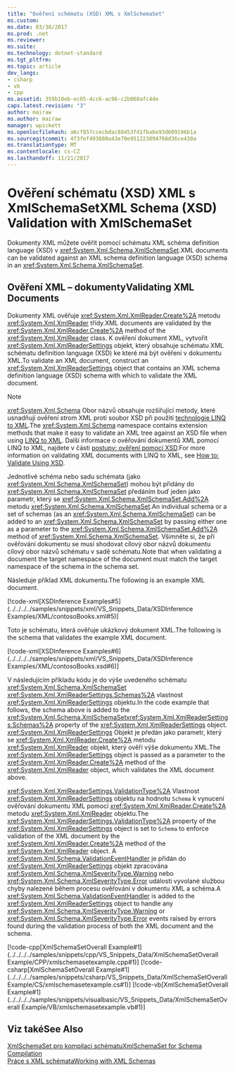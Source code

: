 ```yaml
---
title: "Ověření schématu (XSD) XML s XmlSchemaSet"
ms.custom: 
ms.date: 03/30/2017
ms.prod: .net
ms.reviewer: 
ms.suite: 
ms.technology: dotnet-standard
ms.tgt_pltfrm: 
ms.topic: article
dev_langs:
- csharp
- vb
- cpp
ms.assetid: 359b10eb-ec05-4cc6-ac96-c2b060afc4de
caps.latest.revision: "3"
author: mairaw
ms.author: mairaw
manager: wpickett
ms.openlocfilehash: a6cf857ccecbdac88453fd1fba6e93d609196b1a
ms.sourcegitcommit: 4f3fef493080a43e70e951223894768d36ce430a
ms.translationtype: MT
ms.contentlocale: cs-CZ
ms.lasthandoff: 11/21/2017
---
```

# <a name="xml-schema-xsd-validation-with-xmlschemaset"></a><span data-ttu-id="a6db0-102">Ověření schématu (XSD) XML s XmlSchemaSet</span><span class="sxs-lookup"><span data-stu-id="a6db0-102">XML Schema (XSD) Validation with XmlSchemaSet</span></span>
<span data-ttu-id="a6db0-103">Dokumenty XML můžete ověřit pomocí schématu XML schéma definition language (XSD) v <xref:System.Xml.Schema.XmlSchemaSet>.</span><span class="sxs-lookup"><span data-stu-id="a6db0-103">XML documents can be validated against an XML schema definition language (XSD) schema in an <xref:System.Xml.Schema.XmlSchemaSet>.</span></span>  
  
## <a name="validating-xml-documents"></a><span data-ttu-id="a6db0-104">Ověření XML – dokumenty</span><span class="sxs-lookup"><span data-stu-id="a6db0-104">Validating XML Documents</span></span>  
 <span data-ttu-id="a6db0-105">Dokumenty XML ověřuje <xref:System.Xml.XmlReader.Create%2A> metodu <xref:System.Xml.XmlReader> třídy.</span><span class="sxs-lookup"><span data-stu-id="a6db0-105">XML documents are validated by the <xref:System.Xml.XmlReader.Create%2A> method of the <xref:System.Xml.XmlReader> class.</span></span> <span data-ttu-id="a6db0-106">K ověření dokument XML, vytvořit <xref:System.Xml.XmlReaderSettings> objekt, který obsahuje schématu XML schématu definition language (XSD) ke které má být ověření v dokumentu XML.</span><span class="sxs-lookup"><span data-stu-id="a6db0-106">To validate an XML document, construct an <xref:System.Xml.XmlReaderSettings> object that contains an XML schema definition language (XSD) schema with which to validate the XML document.</span></span>  
  
> [!NOTE]
>  <span data-ttu-id="a6db0-107"><xref:System.Xml.Schema> Obor názvů obsahuje rozšiřující metody, které usnadňují ověření strom XML proti soubor XSD při použití [technologie LINQ to XML](http://msdn.microsoft.com/library/f0fe21e9-ee43-4a55-b91a-0800e5782c13).</span><span class="sxs-lookup"><span data-stu-id="a6db0-107">The <xref:System.Xml.Schema> namespace contains extension methods that make it easy to validate an XML tree against an XSD file when using [LINQ to XML](http://msdn.microsoft.com/library/f0fe21e9-ee43-4a55-b91a-0800e5782c13).</span></span> <span data-ttu-id="a6db0-108">Další informace o ověřování dokumentů XML pomocí LINQ to XML, najdete v části [postupy: ověření pomocí XSD](http://msdn.microsoft.com/library/481a97fa-6e96-46f2-8c9a-415555fac33b).</span><span class="sxs-lookup"><span data-stu-id="a6db0-108">For more information on validating XML documents with LINQ to XML, see [How to: Validate Using XSD](http://msdn.microsoft.com/library/481a97fa-6e96-46f2-8c9a-415555fac33b).</span></span>  
  
 <span data-ttu-id="a6db0-109">Jednotlivé schéma nebo sadu schémata (jako <xref:System.Xml.Schema.XmlSchemaSet>) mohou být přidány do <xref:System.Xml.Schema.XmlSchemaSet> předáním buď jeden jako parametr, který se <xref:System.Xml.Schema.XmlSchemaSet.Add%2A> metodu <xref:System.Xml.Schema.XmlSchemaSet>.</span><span class="sxs-lookup"><span data-stu-id="a6db0-109">An individual schema or a set of schemas (as an <xref:System.Xml.Schema.XmlSchemaSet>) can be added to an <xref:System.Xml.Schema.XmlSchemaSet> by passing either one as a parameter to the <xref:System.Xml.Schema.XmlSchemaSet.Add%2A> method of <xref:System.Xml.Schema.XmlSchemaSet>.</span></span> <span data-ttu-id="a6db0-110">Všimněte si, že při ověřování dokumentu se musí shodovat cílový obor názvů dokumentu cílový obor názvů schématu v sadě schématu.</span><span class="sxs-lookup"><span data-stu-id="a6db0-110">Note that when validating a document the target namespace of the document must match the target namespace of the schema in the schema set.</span></span>  
  
 <span data-ttu-id="a6db0-111">Následuje příklad XML dokumentu.</span><span class="sxs-lookup"><span data-stu-id="a6db0-111">The following is an example XML document.</span></span>  
  
 [!code-xml[XSDInference Examples#5](../../../../samples/snippets/xml/VS_Snippets_Data/XSDInference Examples/XML/contosoBooks.xml#5)]  
  
 <span data-ttu-id="a6db0-112">Toto je schématu, která ověřuje ukázkový dokument XML.</span><span class="sxs-lookup"><span data-stu-id="a6db0-112">The following is the schema that validates the example XML document.</span></span>  
  
 [!code-xml[XSDInference Examples#6](../../../../samples/snippets/xml/VS_Snippets_Data/XSDInference Examples/XML/contosoBooks.xsd#6)]  
  
 <span data-ttu-id="a6db0-113">V následujícím příkladu kódu je do výše uvedeného schématu <xref:System.Xml.Schema.XmlSchemaSet> <xref:System.Xml.XmlReaderSettings.Schemas%2A> vlastnost <xref:System.Xml.XmlReaderSettings> objektu.</span><span class="sxs-lookup"><span data-stu-id="a6db0-113">In the code example that follows, the schema above is added to the <xref:System.Xml.Schema.XmlSchemaSet><xref:System.Xml.XmlReaderSettings.Schemas%2A> property of the <xref:System.Xml.XmlReaderSettings> object.</span></span> <span data-ttu-id="a6db0-114"><xref:System.Xml.XmlReaderSettings> Objekt je předán jako parametr, který se <xref:System.Xml.XmlReader.Create%2A> metodu <xref:System.Xml.XmlReader> objekt, který ověří výše dokumentu XML.</span><span class="sxs-lookup"><span data-stu-id="a6db0-114">The <xref:System.Xml.XmlReaderSettings> object is passed as a parameter to the <xref:System.Xml.XmlReader.Create%2A> method of the <xref:System.Xml.XmlReader> object, which validates the XML document above.</span></span>  
  
 <span data-ttu-id="a6db0-115"><xref:System.Xml.XmlReaderSettings.ValidationType%2A> Vlastnost <xref:System.Xml.XmlReaderSettings> objektu na hodnotu `Schema` k vynucení ověřování dokumentu XML pomocí <xref:System.Xml.XmlReader.Create%2A> metodu <xref:System.Xml.XmlReader> objektu.</span><span class="sxs-lookup"><span data-stu-id="a6db0-115">The <xref:System.Xml.XmlReaderSettings.ValidationType%2A> property of the <xref:System.Xml.XmlReaderSettings> object is set to `Schema` to enforce validation of the XML document by the <xref:System.Xml.XmlReader.Create%2A> method of the <xref:System.Xml.XmlReader> object.</span></span> <span data-ttu-id="a6db0-116">A <xref:System.Xml.Schema.ValidationEventHandler> je přidán do <xref:System.Xml.XmlReaderSettings> objekt zpracována <xref:System.Xml.Schema.XmlSeverityType.Warning> nebo <xref:System.Xml.Schema.XmlSeverityType.Error> události vyvolané službou chyby nalezené během procesu ověřování v dokumentu XML a schéma.</span><span class="sxs-lookup"><span data-stu-id="a6db0-116">A <xref:System.Xml.Schema.ValidationEventHandler> is added to the <xref:System.Xml.XmlReaderSettings> object to handle any <xref:System.Xml.Schema.XmlSeverityType.Warning> or <xref:System.Xml.Schema.XmlSeverityType.Error> events raised by errors found during the validation process of both the XML document and the schema.</span></span>  
  
 [!code-cpp[XmlSchemaSetOverall Example#1](../../../../samples/snippets/cpp/VS_Snippets_Data/XmlSchemaSetOverall Example/CPP/xmlschemasetexample.cpp#1)]
 [!code-csharp[XmlSchemaSetOverall Example#1](../../../../samples/snippets/csharp/VS_Snippets_Data/XmlSchemaSetOverall Example/CS/xmlschemasetexample.cs#1)]
 [!code-vb[XmlSchemaSetOverall Example#1](../../../../samples/snippets/visualbasic/VS_Snippets_Data/XmlSchemaSetOverall Example/VB/xmlschemasetexample.vb#1)]  
  
## <a name="see-also"></a><span data-ttu-id="a6db0-117">Viz také</span><span class="sxs-lookup"><span data-stu-id="a6db0-117">See Also</span></span>  
 [<span data-ttu-id="a6db0-118">XmlSchemaSet pro kompilaci schématu</span><span class="sxs-lookup"><span data-stu-id="a6db0-118">XmlSchemaSet for Schema Compilation</span></span>](../../../../docs/standard/data/xml/xmlschemaset-for-schema-compilation.md)  
 [<span data-ttu-id="a6db0-119">Práce s XML schémata</span><span class="sxs-lookup"><span data-stu-id="a6db0-119">Working with XML Schemas</span></span>](../../../../docs/standard/data/xml/working-with-xml-schemas.md)
